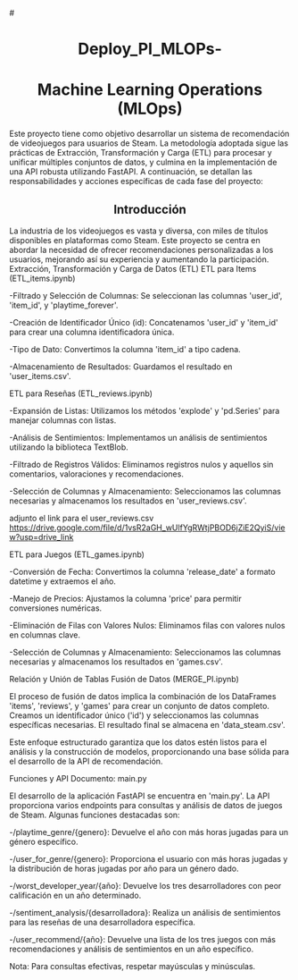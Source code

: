 #<h1 align=center>Deploy_PI_MLOPs-  

### <h1 align=center>Machine Learning Operations (MLOps)

Este proyecto tiene como objetivo desarrollar un sistema de recomendación de videojuegos para usuarios de Steam. La metodología adoptada sigue las prácticas de Extracción, Transformación y Carga (ETL) para procesar y unificar múltiples conjuntos de datos, y culmina en la implementación de una API robusta utilizando FastAPI. A continuación, se detallan las responsabilidades y acciones específicas de cada fase del proyecto:

### <h2 align=center>Introducción

La industria de los videojuegos es vasta y diversa, con miles de títulos disponibles en plataformas como Steam. Este proyecto se centra en abordar la necesidad de ofrecer recomendaciones personalizadas a los usuarios, mejorando así su experiencia y aumentando la participación.
Extracción, Transformación y Carga de Datos (ETL)
ETL para Items (ETL_items.ipynb)

-Filtrado y Selección de Columnas: Se seleccionan las columnas 'user_id', 'item_id', y 'playtime_forever'.

-Creación de Identificador Único (id): Concatenamos 'user_id' y 'item_id' para crear una columna identificadora única.

-Tipo de Dato: Convertimos la columna 'item_id' a tipo cadena.

-Almacenamiento de Resultados: Guardamos el resultado en 'user_items.csv'.

ETL para Reseñas (ETL_reviews.ipynb)

-Expansión de Listas: Utilizamos los métodos 'explode' y 'pd.Series' para manejar columnas con listas.

-Análisis de Sentimientos: Implementamos un análisis de sentimientos utilizando la biblioteca TextBlob.

-Filtrado de Registros Válidos: Eliminamos registros nulos y aquellos sin comentarios, valoraciones y recomendaciones.

-Selección de Columnas y Almacenamiento: Seleccionamos las columnas necesarias y almacenamos los resultados en 'user_reviews.csv'.

adjunto el link para el user_reviews.csv https://drive.google.com/file/d/1vsR2aGH_wUlfYgRWtjPBOD6jZiE2QyiS/view?usp=drive_link

ETL para Juegos (ETL_games.ipynb)

-Conversión de Fecha: Convertimos la columna 'release_date' a formato datetime y extraemos el año.

-Manejo de Precios: Ajustamos la columna 'price' para permitir conversiones numéricas.

-Eliminación de Filas con Valores Nulos: Eliminamos filas con valores nulos en columnas clave.

-Selección de Columnas y Almacenamiento: Seleccionamos las columnas necesarias y almacenamos los resultados en 'games.csv'.

Relación y Unión de Tablas
Fusión de Datos (MERGE_PI.ipynb)

El proceso de fusión de datos implica la combinación de los DataFrames 'items', 'reviews', y 'games' para crear un conjunto de datos completo. Creamos un identificador único ('id') y seleccionamos las columnas específicas necesarias. El resultado final se almacena en 'data_steam.csv'.

Este enfoque estructurado garantiza que los datos estén listos para el análisis y la construcción de modelos, proporcionando una base sólida para el desarrollo de la API de recomendación.


Funciones y API
Documento: main.py

El desarrollo de la aplicación FastAPI se encuentra en 'main.py'. La API proporciona varios endpoints para consultas y análisis de datos de juegos de Steam. Algunas funciones destacadas son:

-/playtime_genre/{genero}: Devuelve el año con más horas jugadas para un género específico.

-/user_for_genre/{genero}: Proporciona el usuario con más horas jugadas y la distribución de horas jugadas por año para un género dado.

-/worst_developer_year/{año}: Devuelve los tres desarrolladores con peor calificación en un año determinado.

-/sentiment_analysis/{desarrolladora}: Realiza un análisis de sentimientos para las reseñas de una desarrolladora específica.

-/user_recommend/{año}: Devuelve una lista de los tres juegos con más recomendaciones y análisis de sentimientos en un año específico.

Nota: Para consultas efectivas, respetar mayúsculas y minúsculas.
